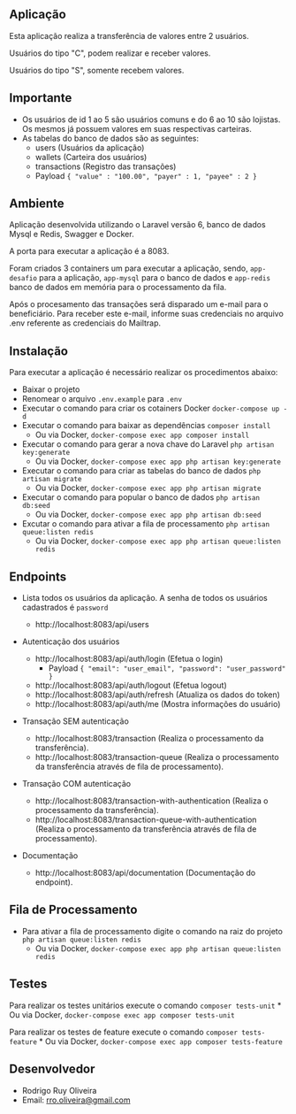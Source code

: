 ## Aplicação

Esta aplicação realiza a transferência de valores entre 2 usuários.

Usuários do tipo "C", podem realizar e receber valores.

Usuários do tipo "S", somente recebem valores.

## Importante

- Os usuários de id 1 ao 5 são usuários comuns e do 6 ao 10 são lojistas. Os mesmos já possuem valores em suas respectivas carteiras.
- As tabelas do banco de dados são as seguintes:
    * users (Usuários da aplicação)
    * wallets (Carteira dos usuários)
    * transactions (Registro das transações)
    * Payload `{
           "value" : "100.00",
           "payer" : 1,
           "payee" : 2
       }`

## Ambiente

Aplicação desenvolvida utilizando o Laravel versão 6, banco de dados Mysql e Redis, Swagger e Docker.

A porta para executar a aplicação é a 8083. 

Foram criados 3 containers um para executar a  aplicação, sendo, `app-desafio` para a aplicação, `app-mysql` para o banco de dados e `app-redis` banco de dados em memória para o processamento da fila.

Após o procesamento das transações será disparado um e-mail para o beneficiário. Para receber este e-mail, informe suas credenciais no arquivo .env referente as credenciais do Mailtrap.

## Instalação

Para executar a aplicação é necessário realizar os procedimentos abaixo:

- Baixar o projeto
- Renomear o arquivo `.env.example` para `.env`
- Executar o comando para criar os cotainers Docker `docker-compose up -d`
- Executar o comando para baixar as dependências `composer install`
    * Ou via Docker, `docker-compose exec app composer install`
- Executar o comando para gerar a nova chave do Laravel `php artisan key:generate`
    * Ou via Docker, `docker-compose exec app php artisan key:generate`
- Executar o comando para criar as tabelas do banco de dados `php artisan migrate`
    * Ou via Docker, `docker-compose exec app php artisan migrate`
- Executar o comando para popular o banco de dados `php artisan db:seed`
    * Ou via Docker, `docker-compose exec app php artisan db:seed`
- Excutar o comando para ativar a fila de processamento `php artisan queue:listen redis`
    * Ou via Docker, `docker-compose exec app php artisan queue:listen redis`

## Endpoints

- Lista todos os usuários da aplicação. A senha de todos os usuários cadastrados é `password`
    * http://localhost:8083/api/users
    
- Autenticação dos usuários
    * http://localhost:8083/api/auth/login (Efetua o login)
        * Payload `{ "email": "user_email", "password": "user_password" }`
    * http://localhost:8083/api/auth/logout (Efetua logout)
    * http://localhost:8083/api/auth/refresh (Atualiza os dados do token)
    * http://localhost:8083/api/auth/me (Mostra informações do usuário)

- Transação SEM autenticação
    * http://localhost:8083/transaction (Realiza o processamento da transferência).
    * http://localhost:8083/transaction-queue (Realiza o processamento da transferência através de fila de processamento).

- Transação COM autenticação
    * http://localhost:8083/transaction-with-authentication (Realiza o processamento da transferência).
    * http://localhost:8083/transaction-queue-with-authentication (Realiza o processamento da transferência através de fila de processamento).

- Documentação
    * http://localhost:8083/api/documentation (Documentação do endpoint).

## Fila de Processamento

- Para ativar a fila de processamento digite o comando na raiz do projeto `php artisan queue:listen redis`
    * Ou via Docker, `docker-compose exec app php artisan queue:listen redis`

## Testes

Para realizar os testes unitários execute o comando `composer tests-unit`
    * Ou via Docker, `docker-compose exec app composer tests-unit`

Para realizar os testes de feature execute o comando `composer tests-feature`
    * Ou via Docker, `docker-compose exec app composer tests-feature`
    
## Desenvolvedor

- Rodrigo Ruy Oliveira
- Email: rro.oliveira@gmail.com
